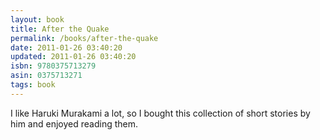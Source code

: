 ```yaml
---
layout: book
title: After the Quake
permalink: /books/after-the-quake
date: 2011-01-26 03:40:20
updated: 2011-01-26 03:40:20
isbn: 9780375713279
asin: 0375713271
tags: book
---
```

I like Haruki Murakami a lot, so I bought this collection of short stories by
him and enjoyed reading them.
